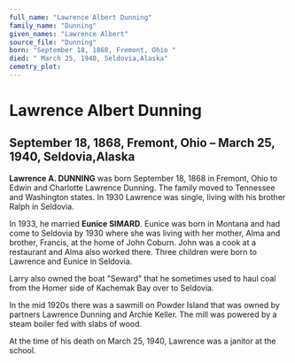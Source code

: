 ```yaml
---
full_name: "Lawrence Albert Dunning"
family_name: "Dunning"
given_names: "Lawrence Albert"
source_file: "Dunning"
born: "September 18, 1868, Fremont, Ohio "
died: " March 25, 1940, Seldovia,Alaska"
cemetry_plot: 
---
```

# Lawrence Albert Dunning

## September 18, 1868, Fremont, Ohio – March 25, 1940, Seldovia,Alaska

**Lawrence A. DUNNING** was born September 18, 1868 in Fremont, Ohio to
Edwin and Charlotte Lawrence Dunning. The family moved to Tennessee and
Washington states. In 1930 Lawrence was single, living with his brother
Ralph in Seldovia.

In 1933, he married **Eunice SIMARD**. Eunice was born in Montana and
had come to Seldovia by 1930 where she was living with her mother, Alma
and brother, Francis, at the home of John Coburn. John was a cook at a
restaurant and Alma also worked there. Three children were born to
Lawrence and Eunice in Seldovia.

Larry also owned the boat "Seward" that he sometimes used to haul coal
from the Homer side of Kachemak Bay over to Seldovia.

In the mid 1920s there was a sawmill on Powder Island that was owned by
partners Lawrence Dunning and Archie Keller. The mill was powered by a
steam boiler fed with slabs of wood.

At the time of his death on March 25, 1940, Lawrence was a janitor at
the school.
